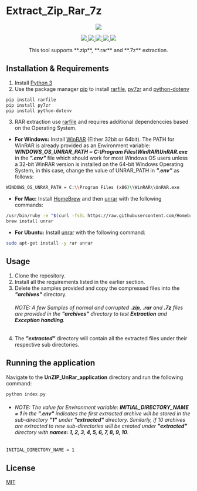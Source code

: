 # Extract_Zip_Rar_7z
<p align="center">
	<a href="https://forthebadge.com" alt="MADE WITH: PYTHON">
		<img src="https://forthebadge.com/images/badges/made-with-python.svg" />
	</a>
</p>
<p align="center">
  <a href="https://badgen.net" alt="Powered by: Python 3.8.2">
    <img src="https://badgen.net/badge/Powered%20by/Python%203.8.2/3570A0" />
  </a>
  <a href="https://badgen.net" alt="Dependency: rarfile">
    <img src="https://badgen.net/badge/rarfile/3.1/148024" />
  </a>
  <a href="https://badgen.net" alt="Dependency: py7zr">
    <img src="https://badgen.net/badge/py7zr/0.6/148024" />
  </a>
  <a href="https://badgen.net" alt="Dependency: python-dotenv">
    <img src="https://badgen.net/badge/python-dotenv/0.13.0/148024" />
  </a>
	<a href="https://opensource.org/licenses/MIT" alt="License: MIT">
		<img src="https://img.shields.io/badge/License-MIT-green.svg" />
	</a>
</p>
<p align="center">
  This tool supports **.zip**, **.rar** and **.7z** extraction.
</p>
  
## Installation & Requirements
1. Install [Python 3](https://www.python.org/downloads/)
2. Use the package manager [pip](https://pip.pypa.io/en/stable/) to install [rarfile](https://rarfile.readthedocs.io/en/latest/api.html), [py7zr](https://pypi.org/project/py7zr/) and [python-dotenv](https://pypi.org/project/python-dotenv/)
```bash
pip install rarfile
pip install py7zr
pip install python-dotenv
```
3. RAR extraction use [rarfile](https://rarfile.readthedocs.io/en/latest/api.html) and requires additional dependenccies based on the Operating System.
- **For Windows:** Install [WinRAR](https://www.win-rar.com) (Either 32bit or 64bit). The PATH for WinRAR is already provided as an Environment variable: ***WINDOWS_OS_UNRAR_PATH = C:\\Program Files\\WinRAR\\UnRAR.exe*** in the ***".env"*** file which should work for most Windows OS users unless a 32-bit WinRAR version is installed on the 64-bit Windows Operating System, in this case, change the value of UNRAR_PATH in ***".env"*** as follows:
```bash
WINDOWS_OS_UNRAR_PATH = C:\\Program Files (x86)\\WinRAR\\UnRAR.exe
``` 
- **For Mac:**  Install [HomeBrew](https://brew.sh/) and then [unrar](https://www.win-rar.com) with the following commands:
```bash
/usr/bin/ruby -e "$(curl -fsSL https://raw.githubusercontent.com/Homebrew/install/master/install)"
brew install unrar
``` 
- **For Ubuntu:**  Install [unrar](https://www.win-rar.com) with the following command:
```bash
sudo apt-get install -y rar unrar
``` 
## Usage
1. Clone the repository.
2. Install all the requirements listed in the earlier section.
3. Delete the samples provided and copy the compressed files into the ***"archives"*** directory.
    ###### NOTE: A few Samples of normal and corrupted **.zip**, **.rar** and **.7z** files are provided in the ***"archives"*** directory to test **Extraction** and **Exception handling**.
4. The ***"extracted"*** directory will contain all the extracted files under their respective sub directories.

## Running the application
Navigate to the **UnZIP_UnRar_application** directory and run the following command:
```bash
python index.py
```
- ###### NOTE: The value for Environment variable: ***INITIAL_DIRECTORY_NAME = 1*** in the ***".env"*** indicates the first extracted archive will be stored in the sub-directory ***"1"*** under ***"extracted"*** directory. Similarly, if 10 archives are extracted to new sub-directories will be created under ***"extracted"*** directory with ***names: 1, 2, 3, 4, 5, 6, 7, 8, 9, 10***.
```bash
INITIAL_DIRECTORY_NAME = 1
```

## License
[MIT](https://choosealicense.com/licenses/mit/)
